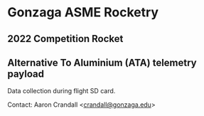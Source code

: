 # Gonzaga ASME Rocketry

## 2022 Competition Rocket

## Alternative To Aluminium (ATA) telemetry payload

Data collection during flight SD card.

Contact: Aaron Crandall \<crandall@gonzaga.edu>
